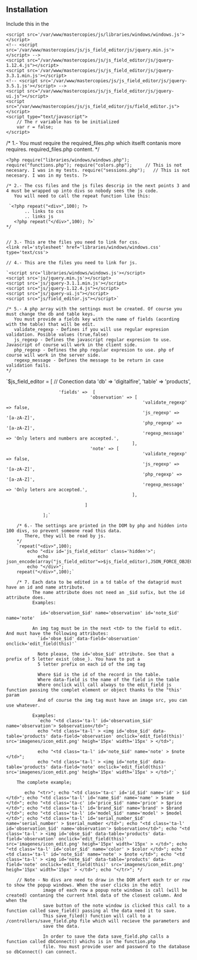 ## Installation

Include this in the <head>

```<link rel='stylesheet' href='/var/www/mastercopies/js/libraries/windows/windows.css' type='text/css'>
<script src='/var/www/mastercopies/js/libraries/windows/windows.js'></script>
<!-- <script src='/var/www/mastercopies/js/js_field_editor/js/jquery.min.js'></script> -->
<script src="/var/www/mastercopies/js/js_field_editor/js/jquery-1.12.4.js"></script>
<script src='/var/www/mastercopies/js/js_field_editor/js/jquery-3.3.1.min.js'></script>
<!-- <script src='/var/www/mastercopies/js/js_field_editor/js/jquery-3.5.1.js'></script> -->
<script src="/var/www/mastercopies/js/js_field_editor/js/jquery-ui.js"></script>
<script src="/var/www/mastercopies/js/js_field_editor/js/field_editor.js"></script>
<script type="text/javascript">
	// The r variable has to be initialized
    var r = false;
</script>
```

/* 1.- You must require the required_files.php which itselft contanis more requires.
    required_files.php content. */
  
  `<?php
		require("libraries/windows/windows.php");
		require("functions.php");
		require("colors.php");     // This is not necesary. I was in my tests.
   		require("sessions.php");   // This is not necesary. I was in my tests.
	?>`

	/* 2.- The css files and the js files descrip in the next points 3 and 4 must be wrapped up into divs so nobody sees the js code.
	   You will need to call the repeat function like this:
	   
     `<?php repeat("<div>",100); ?>
	       .. links to css
	       .. links js
	   <?php repeat("</div>",100); ?>`
	*/


    // 3.- This are the files you need to link for css.
    <link rel='stylesheet' href='libraries/windows/windows.css' type='text/css'>

    // 4.- This are the files you need to link for js.
    
    `<script src='libraries/windows/windows.js'></script>
  	<script src='js/jquery.min.js'></script>
  	<script src='js/jquery-3.1.1.min.js'></script>
    <script src="js/jquery-1.12.4.js"></script>
    <script src="js/jquery-ui.js"></script>
    <script src="js/field_editor.js"></script>`

    /* 5.- A php array with the settings must be created. Of course you must change the db and table keys.
       You must provide a fields key with the name of fields (acording with the table) that will be edit.
       validate_regexp - Defines if you will use regular expresion validation. Posible values (true,false)
       js_regexp - Defines the javascript regular expresion to use. Javascript of course will work in the client side.
       php_regexp - Defines the php regular expresion to use. php of course will work in the server side.
       regexp_message - Defines the message to be return in case validation fails.
    */
    
 `$js_field_editor = [
						// Conection data
						'db' => 'digitalfire',
						'table' => 'products',

						'fields' =>  [
									'observation' => [
														'validate_regexp' => false,
														'js_regexp' => '[a-zA-Z]',
														'php_regexp' => '[a-zA-Z]',
														'regexp_message' => 'Only leters and numbers are accepted.',
													],
									'note' => [
														'validate_regexp' => false,
														'js_regexp' => '[a-zA-Z]',
														'php_regexp' => '[a-zA-Z]',
														'regexp_message' => 'Only leters are accepted.',
													],

								  ]

			   	  ];`

		/* 6.- The settings are printed in the DOM by php and hidden into 100 divs, so prevent someone read this data.
		   There, they will be read by js.
		*/
   		`repeat("<div>",100);
  			echo "<div id='js_field_editor' class='hidden'>";
	    		echo json_encode(array("js_field_editor"=>$js_field_editor),JSON_FORCE_OBJECT);
	  		echo "</div>";
  		repeat("</div>",100);`

  		/* 7. Each data to be edited in a td table of the datagrid must have an id and name attribute.
  			  The name attribute does not need an _$id sufix, but the id attribute does.
  			  Examples:
`  			  id='observation_$id' name='observation'
  			  id='note_$id' name='note'`
          
  			  An img tag must be in the next <td> to the field to edit. And must have the following attributes:
  			    `id='obse_$id' data-field='observation' onclick='edit_field(this)'`

  			    Note please, the id='obse_$id' attribute. See that a prefix of 5 letter exist (obse_). You have to put a
  			    5 letter prefix on each id of the img tag

  			    Where $id is the id of the record in the table.
  			    Where data-field is the name of the field in the table
  			    Where onclick will call always to the edit_field js function passing the complet element or object thanks to the "this' param
  			    And of course the img tag must have an image src, you can use whatever.

  			  Examples:
  			    `echo "<td class='ta-l' id='observation_$id' name='observation'> $observation</td>";
    		    echo "<td class='ta-l' > <img id='obse_$id' data-table='products' data-field='observation' onclick='edit_field(this)' src='imagenes/icon_edit.png' heigh='15px' width='15px' > </td>";

    		    echo "<td class='ta-l' id='note_$id' name='note' > $note </td>";
    		    echo "<td class='ta-l' > <img id='note_$id' data-table='products' data-field='note' onclick='edit_field(this)' src='imagenes/icon_edit.png' heigh='15px' width='15px' > </td>";`

  		The complete example;
`  		echo "<tr>";
    		echo "<td class='ta-c' id='id_$id' name='id' > $id </td>";
    		echo "<td class='ta-l' id='name_$id' name='name' > $name </td>";
    		echo "<td class='ta-c' id='price_$id' name='price' > $price </td>";
    		echo "<td class='ta-l' id='brand_$id' name='brand' > $brand </td>";
    		echo "<td class='ta-l' id='model_$id' name='model' > $model </td>";
    		echo "<td class='ta-l' id='serial_number_$id' name='serial_number' > $serial_number </td>";
    		echo "<td class='ta-l' id='observation_$id' name='observation'> $observation</td>";
    		echo "<td class='ta-l' > <img id='obse_$id' data-table='products' data-field='observation' onclick='edit_field(this)' src='imagenes/icon_edit.png' heigh='15px' width='15px' > </td>";
    		echo "<td class='ta-l' id='color_$id' name='color' > $color </td>";
    		echo "<td class='ta-l' id='note_$id' name='note' > $note </td>";
    		echo "<td class='ta-l' > <img id='note_$id' data-table='products' data-field='note' onclick='edit_field(this)' src='imagenes/icon_edit.png' heigh='15px' width='15px' > </td>";
  		echo "</tr>";
  		*/`

  		// Note - No divs are need to draw in the DOM afert each tr or row to show the popup windows. When the user clicks in the edit
  		          image of each row a popup note windows is call (will be created) contaning the current html data of the closest column. And when the
  		          save button of the note window is clicked this call to a function called save_field() passing al the data need it to save.
  		          This save_filed() function will call to a /controllers/save_field.php file which will recieve the parameters and
  		          save the data.

  		          In order to save the data save_field.php calls a function called dbConnect() whichs is in the function.php
  		          file. You must provide user and password to the database so dbConnect() can connect.



